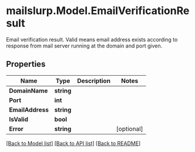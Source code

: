 # mailslurp.Model.EmailVerificationResult
Email verification result. Valid means email address exists according to response from mail server running at the domain and port given.
## Properties

Name | Type | Description | Notes
------------ | ------------- | ------------- | -------------
**DomainName** | **string** |  | 
**Port** | **int** |  | 
**EmailAddress** | **string** |  | 
**IsValid** | **bool** |  | 
**Error** | **string** |  | [optional] 

[[Back to Model list]](../README#documentation-for-models) [[Back to API list]](../README#documentation-for-api-endpoints) [[Back to README]](../README)

